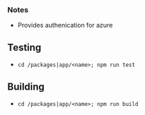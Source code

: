 ### Notes

- Provides authenication for azure

## Testing

- `cd /packages|app/<name>; npm run test`

## Building

- `cd /packages|app/<name>; npm run build`
